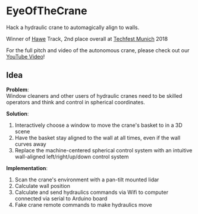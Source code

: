 # EyeOfTheCrane
Hack a hydraulic crane to automagically align to walls.

Winner of [Hawe](https://www.hawe.com) Track, 2nd place overall at [Techfest Munich](https://techfestmunich.com/) 2018

For the full pitch and video of the autonomous crane, please check out our [YouTube Video](https://youtu.be/kxZJJPO-Mgc)!

## Idea
**Problem**:  
Window cleaners and other users of hydraulic cranes need to be skilled operators and think and control in  spherical coordinates.

**Solution**:
 1. Interactively choose a window to move the crane's basket to in a 3D scene
 2. Have the basket stay aligned to the wall at all times, even if the wall curves away
 3. Replace the machine-centered spherical control system with an intuitive wall-aligned left/right/up/down control system
 
**Implementation**:
 1. Scan the crane's environment with a pan-tilt mounted lidar
 2. Calculate wall position
 3. Calculate and send hydraulics commands via Wifi to computer connected via serial to Arduino board
 4. Fake crane remote commands to make hydraulics move
